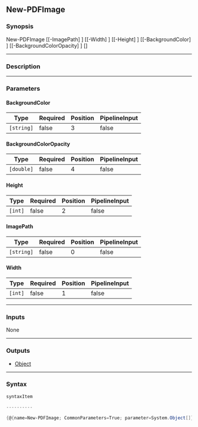 New-PDFImage
------------




### Synopsis

New-PDFImage [[-ImagePath] <string>] [[-Width] <int>] [[-Height] <int>] [[-BackgroundColor] <string>] [[-BackgroundColorOpacity] <double>] [<CommonParameters>]




---


### Description


---


### Parameters
#### **BackgroundColor**




|Type      |Required|Position|PipelineInput|
|----------|--------|--------|-------------|
|`[string]`|false   |3       |false        |



#### **BackgroundColorOpacity**




|Type      |Required|Position|PipelineInput|
|----------|--------|--------|-------------|
|`[double]`|false   |4       |false        |



#### **Height**




|Type   |Required|Position|PipelineInput|
|-------|--------|--------|-------------|
|`[int]`|false   |2       |false        |



#### **ImagePath**




|Type      |Required|Position|PipelineInput|
|----------|--------|--------|-------------|
|`[string]`|false   |0       |false        |



#### **Width**




|Type   |Required|Position|PipelineInput|
|-------|--------|--------|-------------|
|`[int]`|false   |1       |false        |





---


### Inputs
None




---


### Outputs
* [Object](https://learn.microsoft.com/en-us/dotnet/api/System.Object)






---


### Syntax
```PowerShell
syntaxItem
```
```PowerShell
----------
```
```PowerShell
{@{name=New-PDFImage; CommonParameters=True; parameter=System.Object[]}}
```
